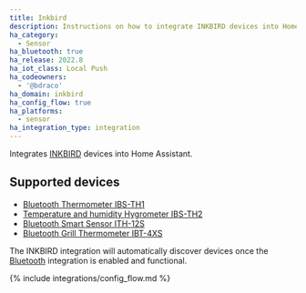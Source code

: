 ```yaml
---
title: Inkbird
description: Instructions on how to integrate INKBIRD devices into Home Assistant.
ha_category:
  - Sensor
ha_bluetooth: true
ha_release: 2022.8
ha_iot_class: Local Push
ha_codeowners:
  - '@bdraco'
ha_domain: inkbird
ha_config_flow: true
ha_platforms:
  - sensor
ha_integration_type: integration
---
```


Integrates [INKBIRD](https://www.inkbird.com/) devices into Home Assistant.

## Supported devices

- [Bluetooth Thermometer IBS-TH1](https://inkbird.com/products/bluetooth-thermometer-ibs-th1)
- [Temperature and humidity Hygrometer IBS-TH2](https://inkbird.com/products/hygrometer-ibs-th2)
- [Bluetooth Smart Sensor ITH-12S](https://inkbird.com/products/bluetooth-smart-sensor-ith-12s)
- [Bluetooth Grill Thermometer IBT-4XS](https://inkbird.com/products/bluetooth-grill-thermometer-ibt-4xs)

The INKBIRD integration will automatically discover devices once the [Bluetooth](/integrations/bluetooth) integration is enabled and functional.

{% include integrations/config_flow.md %}
